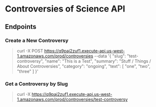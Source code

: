 # Controversies of Science API

## Endpoints

### Create a New Controversy

> curl -X POST https://q9paj2zuf1.execute-api.us-west-1.amazonaws.com/prod/controversies --data '{ "slug": "test-controversy", "name": "This is a Test", "summary": "Stuff / Things / About Controversies", "category": "ongoing", "text": [ "one", "two", "three" ] }'

### Get a Controversy by Slug

> curl -X https://q9paj2zuf1.execute-api.us-west-1.amazonaws.com/prod/controversies/test-controversy


